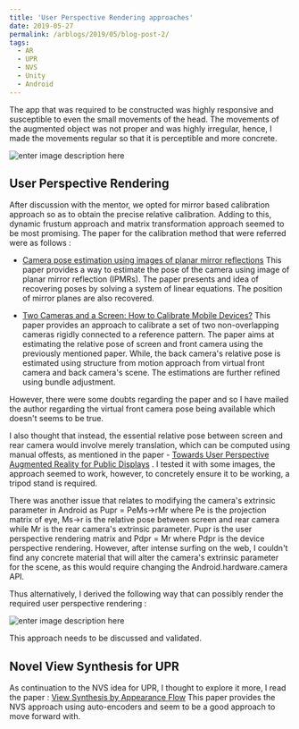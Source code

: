 ```yaml
---
title: 'User Perspective Rendering approaches'
date: 2019-05-27
permalink: /arblogs/2019/05/blog-post-2/
tags:
  - AR
  - UPR
  - NVS
  - Unity
  - Android
---
```


The app that was required to be constructed was highly responsive and susceptible to even the small movements of the head. The movements of the augmented object was not proper and was highly irregular, hence, I made the movements regular so that it is perceptible and 
more concrete. 

![enter image description here](https://lh3.googleusercontent.com/p7Sx6uGDcr0dUQ4YUQhH6u56RHrgF7YBWk3AZnNIuBWcmyR9ymV6K_Msg9qF4hLjxpne0f0ZDfyDsg)
## User Perspective Rendering

After discussion with the mentor, we opted for mirror based calibration approach so as to obtain the precise relative calibration. Adding to this, dynamic frustum approach and matrix transformation approach seemed to be most promising. The paper for the calibration method that were referred were as follows : 
- [Camera pose estimation using images of planar mirror reflections](https://dl.acm.org/citation.cfm?id=1888118)
   This paper provides a way to estimate the pose of the camera using image of planar mirror reflection (IPMRs). The paper presents and idea of recovering poses by solving a system of linear equations. The position of mirror planes are also recovered. 

-  [Two Cameras and a Screen: How to Calibrate Mobile Devices?](https://www.researchgate.net/publication/283865401_Two_Cameras_and_a_Screen_How_to_Calibrate_Mobile_Devices)
 This paper provides an approach to calibrate a set of two non-overlapping cameras rigidly connected to a reference pattern. The paper aims at estimating the relative pose of screen and front camera using the previously mentioned paper. While, the back camera's relative pose is estimated using structure from motion approach from virtual front camera and back camera's scene. The estimations are further refined using bundle adjustment.
   
 However, there were some doubts regarding the paper and so I have mailed the author regarding the virtual front camera pose being available which doesn't seems to be true. 

I also thought that instead, the essential relative pose between screen and rear camera would involve merely translation, which can be computed using manual offests, as mentioned in the paper -   [Towards User Perspective Augmented Reality for Public Displays](https://ieeexplore.ieee.org/stamp/stamp.jsp?tp=&arnumber=6948478) . I tested it with some images, the approach seemed to work, however, to concretely ensure it to be working, a tripod stand is required.

There was another issue that relates to modifying the camera's extrinsic parameter in Android as Pupr = PeMs->rMr where Pe is the projection matrix of eye, Ms->r is the relative pose between screen and rear camera while Mr is the rear camera's extrinsic parameter. Pupr is the user perspective rendering matrix and Pdpr = Mr where Pdpr is the device perspective rendering. However, after intense surfing on the web, I couldn't find any concrete material that will alter the camera's extrinsic parameter for the scene, as this would require changing the Android.hardware.camera  API.

Thus alternatively, I derived the following way that can possibly render the required user perspective rendering :


![enter image description here](https://lh3.googleusercontent.com/MBiI7w9-vXm2MvEfxjJn47uFsqdz-AGWsvKYmufwkA113VUTksDqybMRnaC3OSr4xKPTmkoMK0M8Tw)


This approach needs to be discussed and validated. 

 
## Novel View Synthesis for UPR
As continuation to the NVS idea for UPR, I thought to explore it more, I read the paper :
[ View Synthesis by Appearance Flow](https://arxiv.org/pdf/1605.03557.pdf)
This paper provides the NVS approach using auto-encoders and seem to be a good approach to move forward with.

 

